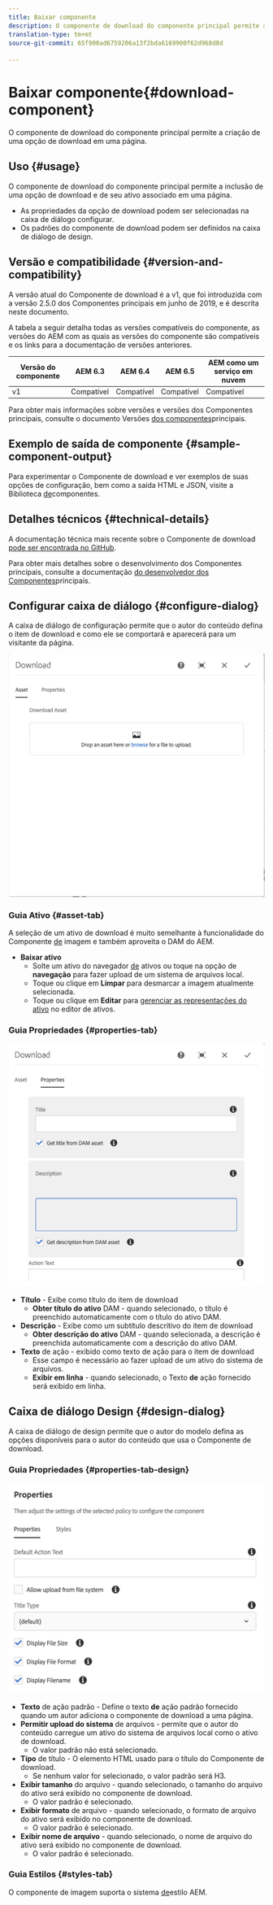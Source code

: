 ```yaml
---
title: Baixar componente
description: O componente de download do componente principal permite a criação de uma opção de download em uma página.
translation-type: tm+mt
source-git-commit: 65f900ad6759206a13f2bda6169900f62d968d8d

---
```



# Baixar componente{#download-component}

O componente de download do componente principal permite a criação de uma opção de download em uma página.

## Uso {#usage}

O componente de download do componente principal permite a inclusão de uma opção de download e de seu ativo associado em uma página.

* As propriedades da opção de download podem ser selecionadas na caixa de diálogo [](#configure-dialog)configurar.
* Os padrões do componente de download podem ser definidos na caixa de diálogo [](#design-dialog)de design.

## Versão e compatibilidade {#version-and-compatibility}

A versão atual do Componente de download é a v1, que foi introduzida com a versão 2.5.0 dos Componentes principais em junho de 2019, e é descrita neste documento.

A tabela a seguir detalha todas as versões compatíveis do componente, as versões do AEM com as quais as versões do componente são compatíveis e os links para a documentação de versões anteriores.

| Versão do componente | AEM 6.3 | AEM 6.4 | AEM 6.5 | AEM como um serviço em nuvem |
|--- |--- |--- |---|---|
| v1 | Compatível | Compatível | Compatível | Compatível |

Para obter mais informações sobre versões e versões dos Componentes principais, consulte o documento Versões [dos componentes](versions.md)principais.

## Exemplo de saída de componente {#sample-component-output}

Para experimentar o Componente de download e ver exemplos de suas opções de configuração, bem como a saída HTML e JSON, visite a Biblioteca [de](https://adobe.com/go/aem_cmp_library_download)componentes.

## Detalhes técnicos {#technical-details}

A documentação técnica mais recente sobre o Componente de download [pode ser encontrada no GitHub](https://adobe.com/go/aem_cmp_tech_download_v1).

Para obter mais detalhes sobre o desenvolvimento dos Componentes principais, consulte a documentação [do desenvolvedor dos Componentes](developing.md)principais.

## Configurar caixa de diálogo {#configure-dialog}

A caixa de diálogo de configuração permite que o autor do conteúdo defina o item de download e como ele se comportará e aparecerá para um visitante da página.

![](assets/screen-shot-2019-06-17-09.49.14.png)

### Guia Ativo {#asset-tab}

A seleção de um ativo de download é muito semelhante à funcionalidade do Componente [de](image.md) imagem e também aproveita o DAM do AEM.

* **Baixar ativo**
   * Solte um ativo do navegador [de](https://docs.adobe.com/content/help/en/experience-manager-cloud-service/sites/authoring/fundamentals/environment-tools.html) ativos ou toque na opção de **navegação** para fazer upload de um sistema de arquivos local.
   * Toque ou clique em **Limpar** para desmarcar a imagem atualmente selecionada.
   * Toque ou clique em **Editar** para [gerenciar as representações do ativo](https://docs.adobe.com/content/help/en/experience-manager-cloud-service/assets/manage/manage-digital-assets.html) no editor de ativos.

### Guia Propriedades {#properties-tab}

![](assets/screen-shot-2019-06-17-09.49.51.png)

* **Título** - Exibe como título do item de download
   * **Obter título do ativo** DAM - quando selecionado, o título é preenchido automaticamente com o título do ativo DAM.
* **Descrição** - Exibe como um subtítulo descritivo do item de download
   * **Obter descrição do ativo** DAM - quando selecionada, a descrição é preenchida automaticamente com a descrição do ativo DAM.
* **Texto** de ação - exibido como texto de ação para o item de download
   * Esse campo é necessário ao fazer upload de um ativo do sistema de arquivos.
   * **Exibir em linha** - quando selecionado, o Texto **de** ação fornecido será exibido em linha.

## Caixa de diálogo Design {#design-dialog}

A caixa de diálogo de design permite que o autor do modelo defina as opções disponíveis para o autor do conteúdo que usa o Componente de download.

### Guia Propriedades {#properties-tab-design}

![](assets/screen-shot-2019-06-17-10.04.31.png)

* **Texto** de ação padrão - Define o texto **de** ação padrão fornecido quando um autor adiciona o componente de download a uma página.
* **Permitir upload do sistema** de arquivos - permite que o autor do conteúdo carregue um ativo do sistema de arquivos local como o ativo de download.
   * O valor padrão não está selecionado.
* **Tipo** de título - O elemento HTML usado para o título do Componente de download.
   * Se nenhum valor for selecionado, o valor padrão será H3.
* **Exibir tamanho** do arquivo - quando selecionado, o tamanho do arquivo do ativo será exibido no componente de download.
   * O valor padrão é selecionado.
* **Exibir formato** de arquivo - quando selecionado, o formato de arquivo do ativo será exibido no componente de download.
   * O valor padrão é selecionado.
* **Exibir nome de arquivo** - quando selecionado, o nome de arquivo do ativo será exibido no componente de download.
   * O valor padrão é selecionado.

### Guia Estilos {#styles-tab}

O componente de imagem suporta o sistema [de](authoring.md#component-styling)estilo AEM.

